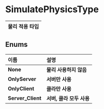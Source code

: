 # **SimulatePhysicsType**

| **물리 적용 타입** |
| :--- |
## **Enums**

| **이름**| **설명** |
| :--- | :--- |
| **None** | **물리 사용하지 않음** | 
| **OnlyServer** | **서버만 사용** | 
| **OnlyClient** | **클라만 사용** | 
| **Server_Client** | **서버, 클라 모두 사용** | 
